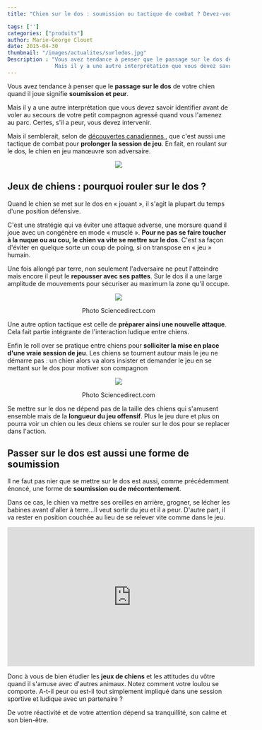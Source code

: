 ```yaml
---
title: "Chien sur le dos : soumission ou tactique de combat ? Devez-vous réagir ?"

tags: ['']
categories: ["produits"]
author: Marie-George Clouet
date: 2015-04-30
thumbnail: "/images/actualites/surledos.jpg"
Description : "Vous avez tendance à penser que le passage sur le dos de votre chien quand il joue signifie soumission et peur.
               Mais il y a une autre interprétation que vous devez savoir identifier avant de voler au secours de votre petit compagnon agressé quand vous l'amenez au parc. Quand il se renverse les pattes en l'air, votre premier réflexe est de penser qu'il en a assez de jouer avec ses congénères ou qu'il a peur. S'il a peur, vous devez intervenir.  "
---
```


Vous avez tendance à penser que le <b>passage sur le dos</b> de votre chien quand il joue signifie <b>soumission et peur</b>.

Mais il y a une autre interprétation que vous devez savoir identifier avant de voler au secours de votre petit compagnon agressé quand vous l'amenez au parc. Certes, s'il a peur, vous devez intervenir.

Mais il semblerait, selon de <a href =" http://www.sciencedirect.com/science/article/pii/S037663571400196X" target="_blank"> découvertes canadiennes </a>, que c'est aussi  une tactique de combat pour <b>prolonger la session de jeu</b>. En fait, en roulant sur le dos, le chien en jeu manœuvre son adversaire.


<p align="center"><img src= "/images/actualites/surledos.jpg"></p>




## Jeux de chiens : pourquoi rouler sur le dos ? ##
Quand le chien se met sur le dos en « jouant », il s'agit la plupart du temps d'une position défensive.

C'est une stratégie qui va éviter une attaque adverse, une morsure quand il joue avec un congénère en mode « musclé ». <b>Pour ne pas se faire toucher à la nuque ou au cou, le chien va vite se mettre sur le dos</b>. C'est  sa façon d'éviter en quelque sorte un coup de poing, si on transpose en « jeu » humain.

Une fois allongé par terre, non seulement l'adversaire ne peut l'atteindre mais encore il peut le <b>repousser avec ses pattes</b>. Sur le dos il a une large amplitude de mouvements pour sécuriser au maximum la zone qu'il occupe.

<p align="center"><img src="/images/actualites/Roll_over-defensif.jpg"></p>
<p align="center">Photo Sciencedirect.com</p>

Une autre option tactique est celle de <b>préparer ainsi une nouvelle attaque</b>. Cela fait partie intégrante de l'interaction ludique entre chiens.

Enfin le roll over se pratique entre chiens pour <b>solliciter la mise en place d'une vraie session de jeu</b>. Les chiens se tournent autour mais le jeu ne démarre pas : un chien alors va alors insister et demander le jeu en se mettant sur le dos pour motiver son compagnon

<p align="center"><img src="/images/actualites/sollicitation-rollover.jpg"</p>


<p align="center">Photo Sciencedirect.com</p>

Se mettre sur le dos ne dépend pas de la taille des chiens qui s'amusent ensemble mais de la <b>longueur du jeu offensif</b>. Plus le jeu dure et plus on pourra voir un chien ou les deux chiens se rouler sur le dos pour se replacer dans l'action.



## Passer sur le dos est aussi une forme de soumission ##

Il ne faut pas nier que se mettre sur le dos est aussi, comme précédemment énoncé, une forme de <b>soumission ou de mécontentement</b>.

 Dans ce cas, le chien va mettre ses oreilles en arrière, grogner, se lécher les babines avant d'aller à terre...Il veut sortir du jeu et il a peur. D'autre part, il va rester en position couchée au lieu de se relever vite comme dans le jeu.


 <p align="center"><iframe width="560" height="315" src="https://www.youtube.com/embed/nmeoNRJOGBo" frameborder="0" allowfullscreen></iframe></p>



Donc à vous de bien étudier les <b>jeux de chiens</b> et les attitudes du vôtre quand il s'amuse avec d'autres animaux. Notez comment votre loulou se comporte. A-t-il peur ou est-il tout simplement impliqué dans une session sportive et ludique avec un partenaire ?

De votre réactivité et de votre attention dépend sa tranquillité, son calme et son bien-être.


